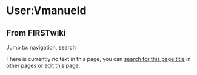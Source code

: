 # User:Vmanueld

## From FIRSTwiki

Jump to: navigation, search

There is currently no text in this page, you can [search for this page title](Special:Search/Vmanueld "Special:Search/Vmanueld") in other pages or [edit this page](http://www.firstwiki.net/index.php?title=User:Vmanueld&action=edit "http://www.firstwiki.net/index.php?title=User:Vmanueld&action=edit").
